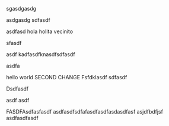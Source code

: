 sgasdgasdg

asdgasdg
sdfasdf

asdfasd
hola holita vecinito


sfasdf


asdf
kadfasdfknasdfsdfasdf


asdfa

hello world
SECOND CHANGE
Fsfdklasdf
sdfasdf

Dsdfasdf

asdf
asdf

FASDFAsdfasfasdf
asdfasdfsdfafasdfasdfasdasdfasf
asjdfbdfjsf
asdfasdfasdf
